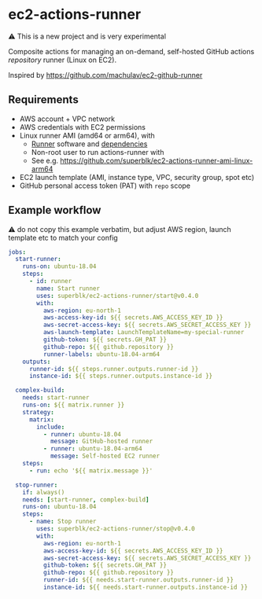 # ec2-actions-runner

⚠️ This is a new project and is very experimental

Composite actions for managing an on-demand, self-hosted GitHub actions _repository_ runner (Linux on EC2).

Inspired by <https://github.com/machulav/ec2-github-runner>

## Requirements

- AWS account + VPC network
- AWS credentials with EC2 permissions
- Linux runner AMI (amd64 or arm64), with
  - [Runner](https://github.com/actions/runner) software and [dependencies](https://github.com/actions/runner/blob/main/docs/start/envlinux.md)
  - Non-root user to run actions-runner with
  - See e.g. <https://github.com/superblk/ec2-actions-runner-ami-linux-arm64>
- EC2 launch template (AMI, instance type, VPC, security group, spot etc)
- GitHub personal access token (PAT) with `repo` scope

## Example workflow

:warning: do not copy this example verbatim, but adjust AWS region, launch template etc to match your config

```yaml
jobs:
  start-runner:
    runs-on: ubuntu-18.04
    steps:
      - id: runner
        name: Start runner
        uses: superblk/ec2-actions-runner/start@v0.4.0
        with:
          aws-region: eu-north-1
          aws-access-key-id: ${{ secrets.AWS_ACCESS_KEY_ID }}
          aws-secret-access-key: ${{ secrets.AWS_SECRET_ACCESS_KEY }}
          aws-launch-template: LaunchTemplateName=my-special-runner
          github-token: ${{ secrets.GH_PAT }}
          github-repo: ${{ github.repository }}
          runner-labels: ubuntu-18.04-arm64
    outputs:
      runner-id: ${{ steps.runner.outputs.runner-id }}
      instance-id: ${{ steps.runner.outputs.instance-id }}

  complex-build:
    needs: start-runner
    runs-on: ${{ matrix.runner }}
    strategy:
      matrix:
        include:
          - runner: ubuntu-18.04
            message: GitHub-hosted runner
          - runner: ubuntu-18.04-arm64
            message: Self-hosted EC2 runner
    steps:
      - run: echo '${{ matrix.message }}'

  stop-runner:
    if: always()
    needs: [start-runner, complex-build]
    runs-on: ubuntu-18.04
    steps:
      - name: Stop runner
        uses: superblk/ec2-actions-runner/stop@v0.4.0
        with:
          aws-region: eu-north-1
          aws-access-key-id: ${{ secrets.AWS_ACCESS_KEY_ID }}
          aws-secret-access-key: ${{ secrets.AWS_SECRET_ACCESS_KEY }}
          github-token: ${{ secrets.GH_PAT }}
          github-repo: ${{ github.repository }}
          runner-id: ${{ needs.start-runner.outputs.runner-id }}
          instance-id: ${{ needs.start-runner.outputs.instance-id }}
```

